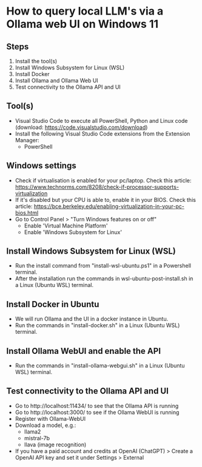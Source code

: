 # How to query local LLM's via a Ollama web UI on Windows 11

## Steps
1. Install the tool(s)
2. Install Windows Subsystem for Linux (WSL)
3. Install Docker 
4. Install Ollama and Ollama Web UI
5. Test connectivity to the Ollama API and UI

## Tool(s)
* Visual Studio Code to execute all PowerShell, Python and Linux code (download: https://code.visualstudio.com/download)
* Install the following Visual Studio Code extensions from the Extension Manager:
  * PowerShell

## Windows settings
* Check if virtualisation is enabled for your pc/laptop. Check this article: https://www.technorms.com/8208/check-if-processor-supports-virtualization
* If it's disabled but your CPU is able to, enable it in your BIOS. Check this article: https://bce.berkeley.edu/enabling-virtualization-in-your-pc-bios.html
* Go to Control Panel > "Turn Windows features on or off" 
  * Enable 'Virtual Machine Platform'
  * Enable 'Windows Subsystem for Linux'

## Install Windows Subsystem for Linux (WSL)
* Run the install command from "install-wsl-ubuntu.ps1" in a Powershell terminal.
* After the installation run the commands in wsl-ubuntu-post-install.sh in a Linux (Ubuntu WSL) terminal.

## Install Docker in Ubuntu
* We will run Ollama and the UI in a docker instance in Ubuntu.
* Run the commands in "install-docker.sh" in a Linux (Ubuntu WSL) terminal.

## Install Ollama WebUI and enable the API
* Run the commands in "install-ollama-webgui.sh" in a Linux (Ubuntu WSL) terminal.

## Test connectivity to the Ollama API and UI
* Go to http://localhost:11434/ to see that the Ollama API is running
* Go to http://localhost:3000/ to see if the Ollama WebUI is running
* Register with Ollama-WebUI
* Download a model, e.g.:
  * llama2
  * mistral-7b
  * llava (image recognition)
* If you have a paid account and credits at OpenAI (ChatGPT) > Create a OpenAI API key and set it under Settings > External
